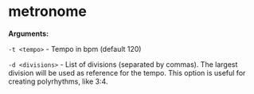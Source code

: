 # metronome
**Arguments:**

```-t <tempo>``` - Tempo in bpm (default 120)

```-d <divisions>``` - List of divisions (separated by commas). The largest division will be used as reference for the tempo. This option is useful for creating polyrhythms, like 3:4.

